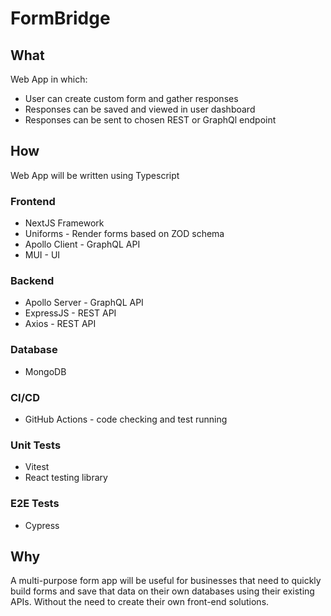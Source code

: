 # FormBridge

## What
Web App in which:
  * User can create custom form and gather responses
  * Responses can be saved and viewed in user dashboard
  * Responses can be sent to chosen REST or GraphQl endpoint

## How
Web App will be written using Typescript
### Frontend
* NextJS Framework
* Uniforms - Render forms based on ZOD schema
* Apollo Client - GraphQL API
* MUI - UI
### Backend
* Apollo Server - GraphQL API
* ExpressJS - REST API
* Axios - REST API
### Database
* MongoDB
### CI/CD
* GitHub Actions - code checking and test running
### Unit Tests
* Vitest
* React testing library
### E2E Tests
* Cypress 

## Why
A multi-purpose form app will be useful for businesses that need to quickly build forms and
save that data on their own databases using their existing APIs.
Without the need to create their own front-end solutions.
